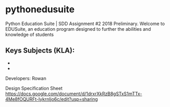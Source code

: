 # pythonedusuite
Python Education Suite | SDD Assignment #2 2018 Preliminary.
Welcome to EDUSuite, an education program designed to further the abilities and knowledge of students

Keys Subjects (KLA):
-
-
-

Developers:
Rowan

Design Specification Sheet
https://docs.google.com/document/d/1drxrXkRzB8gSTxS1mTTx-4Me8fOQURFt-IykrnIjo6c/edit?usp=sharing

